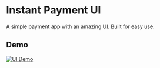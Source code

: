 # Instant Payment UI

A simple payment app with an amazing UI. Built for easy use.

## Demo

[![UI Demo](assets/ui_demo_thumbnail.png)](https://github.com/AliJawadSubhan/Instant-Payment-UI/assets/97254328/b601e6c0-ca4f-42f8-9ccd-658901425d26 "UI Demo")
